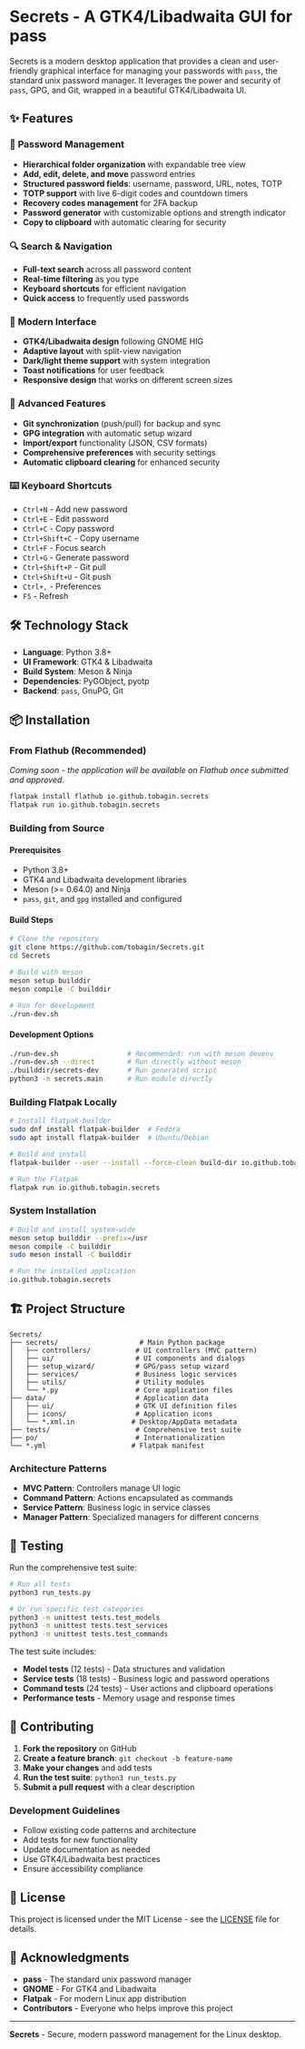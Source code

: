 # Secrets - A GTK4/Libadwaita GUI for pass

Secrets is a modern desktop application that provides a clean and user-friendly graphical interface for managing your passwords with `pass`, the standard unix password manager. It leverages the power and security of `pass`, GPG, and Git, wrapped in a beautiful GTK4/Libadwaita UI.

## ✨ Features

### 🔐 **Password Management**
- **Hierarchical folder organization** with expandable tree view
- **Add, edit, delete, and move** password entries
- **Structured password fields**: username, password, URL, notes, TOTP
- **TOTP support** with live 6-digit codes and countdown timers
- **Recovery codes management** for 2FA backup
- **Password generator** with customizable options and strength indicator
- **Copy to clipboard** with automatic clearing for security

### 🔍 **Search & Navigation**
- **Full-text search** across all password content
- **Real-time filtering** as you type
- **Keyboard shortcuts** for efficient navigation
- **Quick access** to frequently used passwords

### 🎨 **Modern Interface**
- **GTK4/Libadwaita design** following GNOME HIG
- **Adaptive layout** with split-view navigation
- **Dark/light theme support** with system integration
- **Toast notifications** for user feedback
- **Responsive design** that works on different screen sizes

### 🔧 **Advanced Features**
- **Git synchronization** (push/pull) for backup and sync
- **GPG integration** with automatic setup wizard
- **Import/export** functionality (JSON, CSV formats)
- **Comprehensive preferences** with security settings
- **Automatic clipboard clearing** for enhanced security

### ⌨️ **Keyboard Shortcuts**
- `Ctrl+N` - Add new password
- `Ctrl+E` - Edit password
- `Ctrl+C` - Copy password
- `Ctrl+Shift+C` - Copy username
- `Ctrl+F` - Focus search
- `Ctrl+G` - Generate password
- `Ctrl+Shift+P` - Git pull
- `Ctrl+Shift+U` - Git push
- `Ctrl+,` - Preferences
- `F5` - Refresh

## 🛠️ Technology Stack

- **Language**: Python 3.8+
- **UI Framework**: GTK4 & Libadwaita
- **Build System**: Meson & Ninja
- **Dependencies**: PyGObject, pyotp
- **Backend**: `pass`, GnuPG, Git

## 📦 Installation

### From Flathub (Recommended)

*Coming soon - the application will be available on Flathub once submitted and approved.*

```bash
flatpak install flathub io.github.tobagin.secrets
flatpak run io.github.tobagin.secrets
```

### Building from Source

#### Prerequisites
- Python 3.8+
- GTK4 and Libadwaita development libraries
- Meson (>= 0.64.0) and Ninja
- `pass`, `git`, and `gpg` installed and configured

#### Build Steps
```bash
# Clone the repository
git clone https://github.com/tobagin/Secrets.git
cd Secrets

# Build with meson
meson setup builddir
meson compile -C builddir

# Run for development
./run-dev.sh
```

#### Development Options
```bash
./run-dev.sh                 # Recommended: run with meson devenv
./run-dev.sh --direct        # Run directly without meson
./builddir/secrets-dev       # Run generated script
python3 -m secrets.main      # Run module directly
```

### Building Flatpak Locally

```bash
# Install flatpak-builder
sudo dnf install flatpak-builder  # Fedora
sudo apt install flatpak-builder  # Ubuntu/Debian

# Build and install
flatpak-builder --user --install --force-clean build-dir io.github.tobagin.secrets.yml

# Run the Flatpak
flatpak run io.github.tobagin.secrets
```

### System Installation

```bash
# Build and install system-wide
meson setup builddir --prefix=/usr
meson compile -C builddir
sudo meson install -C builddir

# Run the installed application
io.github.tobagin.secrets
```

## 🏗️ Project Structure

```
Secrets/
├── secrets/                    # Main Python package
│   ├── controllers/           # UI controllers (MVC pattern)
│   ├── ui/                    # UI components and dialogs
│   ├── setup_wizard/          # GPG/pass setup wizard
│   ├── services/              # Business logic services
│   ├── utils/                 # Utility modules
│   └── *.py                   # Core application files
├── data/                      # Application data
│   ├── ui/                    # GTK UI definition files
│   ├── icons/                 # Application icons
│   └── *.xml.in              # Desktop/AppData metadata
├── tests/                     # Comprehensive test suite
├── po/                        # Internationalization
└── *.yml                     # Flatpak manifest
```

### Architecture Patterns
- **MVC Pattern**: Controllers manage UI logic
- **Command Pattern**: Actions encapsulated as commands
- **Service Pattern**: Business logic in service classes
- **Manager Pattern**: Specialized managers for different concerns

## 🧪 Testing

Run the comprehensive test suite:

```bash
# Run all tests
python3 run_tests.py

# Or run specific test categories
python3 -m unittest tests.test_models
python3 -m unittest tests.test_services
python3 -m unittest tests.test_commands
```

The test suite includes:
- **Model tests** (12 tests) - Data structures and validation
- **Service tests** (18 tests) - Business logic and password operations
- **Command tests** (24 tests) - User actions and clipboard operations
- **Performance tests** - Memory usage and response times

## 🤝 Contributing

1. **Fork the repository** on GitHub
2. **Create a feature branch**: `git checkout -b feature-name`
3. **Make your changes** and add tests
4. **Run the test suite**: `python3 run_tests.py`
5. **Submit a pull request** with a clear description

### Development Guidelines
- Follow existing code patterns and architecture
- Add tests for new functionality
- Update documentation as needed
- Use GTK4/Libadwaita best practices
- Ensure accessibility compliance

## 📄 License

This project is licensed under the MIT License - see the [LICENSE](LICENSE) file for details.

## 🙏 Acknowledgments

- **pass** - The standard unix password manager
- **GNOME** - For GTK4 and Libadwaita
- **Flatpak** - For modern Linux app distribution
- **Contributors** - Everyone who helps improve this project

---

**Secrets** - Secure, modern password management for the Linux desktop.
